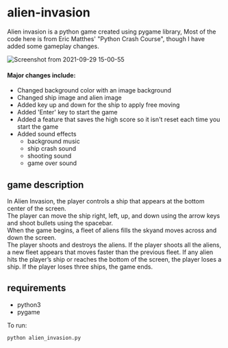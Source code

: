 # alien-invasion
Alien invasion is a python game created using pygame library, Most of the code here is from Eric Matthes' "Python Crash Course", though I have added some gameplay  changes. 

![Screenshot from 2021-09-29 15-00-55](https://user-images.githubusercontent.com/66839270/135273873-c16cf04f-a8ee-45d2-bcb0-58f0797e8471.png)

#### Major changes include:

  * Changed background color with an image background 
  * Changed ship image and alien image
  * Added key up and down for the ship to apply free moving 
  * Added 'Enter' key to start the game 
  * Added a feature that saves the high score so it isn't reset each time you start the game 
  * Added sound effects
    * background music
    * ship crash sound 
    * shooting sound
    * game over sound 
 
## game description

In Alien Invasion, the player controls a ship that appears at the bottom center of the screen. \
The player can move the ship right, left, up, and down using the arrow keys and shoot bullets using the spacebar. \
When the game begins, a fleet of aliens fills the skyand moves across and down the screen. \
The player shoots and destroys the aliens. If the player shoots all the aliens, a new fleet appears that moves faster than the previous fleet.
If any alien hits the player’s ship or reaches the bottom of the screen, the player loses a ship. If the player loses three ships, the game ends.

## requirements
* python3 
* pygame

To run:
```
python alien_invasion.py
```
